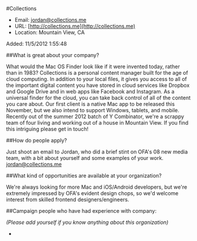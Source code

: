 
#Collections

* Email: [jordan@collections.me](mailto:jordan@collections.me)
* URL: [http://collections.me](http://collections.me)
* Location: Mountain View, CA

Added: 11/5/2012 1:55:48

##What is great about your company?

What would the Mac OS Finder look like if it were invented today, rather than in 1983? Collections is a personal content manager built for the age of cloud computing. In addition to your local files, it gives you access to all of the important digital content you have stored in cloud services like Dropbox and Google Drive and in web apps like Facebook and Instagram. As a universal finder for the cloud, you can take back control of all of the content you care about. Our first client is a native Mac app to be released this November, but we also intend to support Windows, tablets, and mobile. Recently out of the summer 2012 batch of Y Combinator, we're a scrappy team of four living and working out of a house in Mountain View. If you find this intriguing please get in touch!

##How do people apply?

Just shoot an email to Jordan, who did a brief stint on OFA's 08 new media team, with a bit about yourself and some examples of your work. jordan@collections.me

##What kind of opportunities are available at your organization?

We're always looking for more Mac and iOS/Android developers, but we're extremely impressed by OFA's evident design chops, so we'd welcome interest from skilled frontend designers/engineers.

##Campaign people who have had experience with company:

*(Please add yourself if you know anything about this organization)*

* 


    
